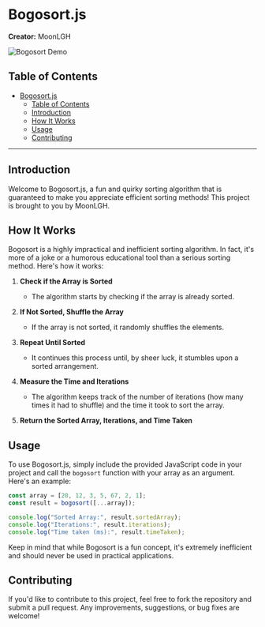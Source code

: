# Bogosort.js

**Creator:** MoonLGH

![Bogosort Demo](bogosort-demo.gif)

## Table of Contents

- [Bogosort.js](#bogosortjs)
  - [Table of Contents](#table-of-contents)
  - [Introduction](#introduction)
  - [How It Works](#how-it-works)
  - [Usage](#usage)
  - [Contributing](#contributing)

---

## Introduction

Welcome to Bogosort.js, a fun and quirky sorting algorithm that is guaranteed to make you appreciate efficient sorting methods! This project is brought to you by MoonLGH.

## How It Works

Bogosort is a highly impractical and inefficient sorting algorithm. In fact, it's more of a joke or a humorous educational tool than a serious sorting method. Here's how it works:

1. **Check if the Array is Sorted**
    - The algorithm starts by checking if the array is already sorted.
  
2. **If Not Sorted, Shuffle the Array**
    - If the array is not sorted, it randomly shuffles the elements.

3. **Repeat Until Sorted**
    - It continues this process until, by sheer luck, it stumbles upon a sorted arrangement.

4. **Measure the Time and Iterations**
    - The algorithm keeps track of the number of iterations (how many times it had to shuffle) and the time it took to sort the array.

5. **Return the Sorted Array, Iterations, and Time Taken**

## Usage

To use Bogosort.js, simply include the provided JavaScript code in your project and call the `bogosort` function with your array as an argument. Here's an example:

```javascript
const array = [20, 12, 3, 5, 67, 2, 1];
const result = bogosort([...array]);

console.log("Sorted Array:", result.sortedArray);
console.log("Iterations:", result.iterations);
console.log("Time taken (ms):", result.timeTaken);
```

Keep in mind that while Bogosort is a fun concept, it's extremely inefficient and should never be used in practical applications.

## Contributing
If you'd like to contribute to this project, feel free to fork the repository and submit a pull request. Any improvements, suggestions, or bug fixes are welcome!
